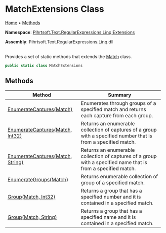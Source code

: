 # MatchExtensions Class

[Home](../../../../../../README.md) &#x2022; [Methods](#methods)

**Namespace**: [Pihrtsoft.Text.RegularExpressions.Linq.Extensions](../README.md)

**Assembly**: Pihrtsoft\.Text\.RegularExpressions\.Linq\.dll

\
Provides a set of static methods that extends the [Match](https://docs.microsoft.com/en-us/dotnet/api/system.text.regularexpressions.match) class\.

```csharp
public static class MatchExtensions
```

## Methods

| Method | Summary |
| ------ | ------- |
| [EnumerateCaptures(Match)](EnumerateCaptures/README.md#Pihrtsoft_Text_RegularExpressions_Linq_Extensions_MatchExtensions_EnumerateCaptures_System_Text_RegularExpressions_Match_) | Enumerates through groups of a specified match and returns each capture from each group\. |
| [EnumerateCaptures(Match, Int32)](EnumerateCaptures/README.md#Pihrtsoft_Text_RegularExpressions_Linq_Extensions_MatchExtensions_EnumerateCaptures_System_Text_RegularExpressions_Match_System_Int32_) | Returns an enumerable collection of captures of a group with a specified number that is from a specified match\. |
| [EnumerateCaptures(Match, String)](EnumerateCaptures/README.md#Pihrtsoft_Text_RegularExpressions_Linq_Extensions_MatchExtensions_EnumerateCaptures_System_Text_RegularExpressions_Match_System_String_) | Returns an enumerable collection of captures of a group with a specified name that is from a specified match\. |
| [EnumerateGroups(Match)](EnumerateGroups/README.md) | Returns enumerable collection of group of a specified match\. |
| [Group(Match, Int32)](Group/README.md#Pihrtsoft_Text_RegularExpressions_Linq_Extensions_MatchExtensions_Group_System_Text_RegularExpressions_Match_System_Int32_) | Returns a group that has a specified number and it is contained in a specified match\. |
| [Group(Match, String)](Group/README.md#Pihrtsoft_Text_RegularExpressions_Linq_Extensions_MatchExtensions_Group_System_Text_RegularExpressions_Match_System_String_) | Returns a group that has a specified name and it is contained in a specified match\. |

